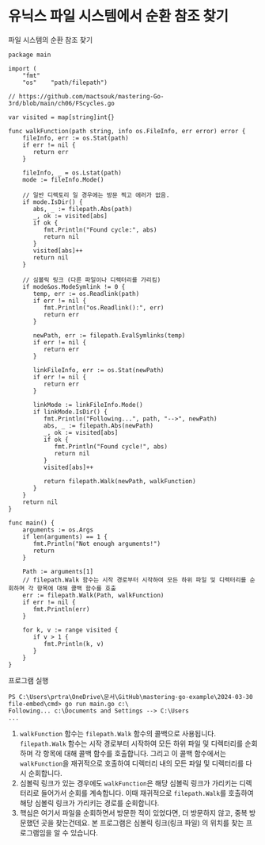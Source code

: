 # 유닉스 파일 시스템에서 순환 참조 찾기

파일 시스템의 순환 참조 찾기

```
package main  
  
import (  
    "fmt"  
    "os"    "path/filepath")  
  
// https://github.com/mactsouk/mastering-Go-3rd/blob/main/ch06/FScycles.go  
  
var visited = map[string]int{}
  
func walkFunction(path string, info os.FileInfo, err error) error {  
    fileInfo, err := os.Stat(path)  
    if err != nil {  
       return err  
    }  
  
    fileInfo, _ = os.Lstat(path)  
    mode := fileInfo.Mode()  
  
    // 일반 디렉토리 일 경우에는 방문 찍고 에러가 없음.
    if mode.IsDir() {  
       abs, _ := filepath.Abs(path)  
       _, ok := visited[abs]  
       if ok {  
          fmt.Println("Found cycle:", abs)  
          return nil  
       }  
       visited[abs]++  
       return nil  
    }  

    // 심볼릭 링크 (다른 파일이나 디렉터리를 가리킴)
    if mode&os.ModeSymlink != 0 {  
       temp, err := os.Readlink(path)  
       if err != nil {  
          fmt.Println("os.Readlink():", err)  
          return err  
       }  
  
       newPath, err := filepath.EvalSymlinks(temp)  
       if err != nil {  
          return err  
       }  
  
       linkFileInfo, err := os.Stat(newPath)  
       if err != nil {  
          return err  
       }  
  
       linkMode := linkFileInfo.Mode()  
       if linkMode.IsDir() {  
          fmt.Println("Following...", path, "-->", newPath)  
          abs, _ := filepath.Abs(newPath)  
          _, ok := visited[abs]  
          if ok {  
             fmt.Println("Found cycle!", abs)  
             return nil  
          }  
          visited[abs]++  
  
          return filepath.Walk(newPath, walkFunction)  
       }  
    }  
    return nil  
}  
  
func main() {  
    arguments := os.Args  
    if len(arguments) == 1 {  
       fmt.Println("Not enough arguments!")  
       return  
    }  
  
    Path := arguments[1]
    // filepath.Walk 함수는 시작 경로부터 시작하여 모든 하위 파일 및 디렉터리를 순회하며 각 항목에 대해 콜백 함수를 호출
    err := filepath.Walk(Path, walkFunction)  
    if err != nil {  
       fmt.Println(err)  
    }  
  
    for k, v := range visited {  
       if v > 1 {  
          fmt.Println(k, v)  
       }  
    }  
}
```

프로그램 실행

```
PS C:\Users\prtra\OneDrive\문서\GitHub\mastering-go-example\2024-03-30 file-embed\cmd> go run main.go c:\  
Following... c:\Documents and Settings --> C:\Users
...
```

1. `walkFunction` 함수는 `filepath.Walk` 함수의 콜백으로 사용됩니다. `filepath.Walk` 함수는 시작 경로부터 시작하여 모든 하위 파일 및 디렉터리를 순회하며 각 항목에 대해 콜백 함수를 호출합니다. 그리고 이 콜백 함수에서는 `walkFunction`을 재귀적으로 호출하여 디렉터리 내의 모든 파일 및 디렉터리를 다시 순회합니다.
2. 심볼릭 링크가 있는 경우에도 `walkFunction`은 해당 심볼릭 링크가 가리키는 디렉터리로 들어가서 순회를 계속합니다. 이때 재귀적으로 `filepath.Walk`를 호출하여 해당 심볼릭 링크가 가리키는 경로를 순회합니다.
3. 핵심은 여기서 파일을 순회하면서 방문한 적이 있었다면, 더 방문하지 않고, 중복 방문했던 곳을 찾는건데요. 본 프로그램은 심볼릭 링크(링크 파일) 의 위치를 찾는 프로그램임을 알 수 있습니다.
